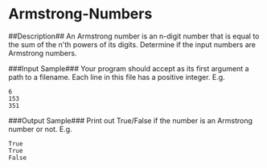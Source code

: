 Armstrong-Numbers
======

##Description##
An Armstrong number is an n-digit number that is equal to the sum of the n'th powers of its digits. Determine if the input numbers are Armstrong numbers.

###Input Sample###
Your program should accept as its first argument a path to a filename. Each line in this file has a positive integer. E.g.
```
6
153
351
```

###Output Sample###
Print out True/False if the number is an Armstrong number or not. E.g.
```
True
True
False
```
